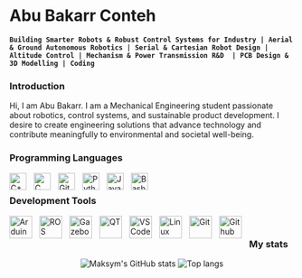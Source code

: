 # Abu Bakarr Conteh

**`Building Smarter Robots & Robust Control Systems for Industry | Aerial & Ground Autonomous Robotics | Serial & Cartesian Robot Design | Altitude Control | Mechanism & Power Transmission R&D  | PCB Design & 3D Modelling | Coding`**
### Introduction
Hi, I am Abu Bakarr. I am a Mechanical Engineering student passionate about robotics, control systems, and sustainable product development. I desire to create engineering solutions that advance technology and contribute meaningfully to environmental and societal well-being.<br>

### Programming Languages 
<img align="left" alt="C++" width="30px" style="padding-right:10px;" src="https://icon.icepanel.io/Technology/svg/C%2B%2B-%28CPlusPlus%29.svg" />
<img align="left" alt="C" width="30px" style="padding-right:10px;" src="https://icon.icepanel.io/Technology/svg/C.svg" />
<img align="left" alt="Git" width="30px" style="padding-right:10px;" src="https://icon.icepanel.io/Technology/svg/MATLAB.svg" />
<img align="left" alt="Python" width="30px" style="padding-right:10px;" src="https://icon.icepanel.io/Technology/svg/Python.svg" />
<img align="left" alt="JavaScript" width="30px" style="padding-right:10px;" src="https://cdn.jsdelivr.net/gh/devicons/devicon/icons/javascript/javascript-plain.svg" />
<img align="left" alt="Bash" width="30px" style="padding-right:10px;" src="https://cdn.jsdelivr.net/gh/devicons/devicon/icons/bash/bash-original.svg" /><br>

### Development Tools
<img align="left" alt="Arduino" width="40px" style="padding-right:10px;" src="https://www.svgrepo.com/show/353423/arduino.svg"/>
<img align="left" alt="ROS" width="40px" style="padding-right:10px;" src="https://icon.icepanel.io/Technology/svg/Robot-Operating-System-%28ROS%29.svg"/>
<img align="left" alt="Gazebo" width="40px" style="padding-right:10px;" src="https://icon.icepanel.io/Technology/svg/Gazebo.svg"/>
<img align="left" alt="QT" width="40px" style="padding-right:10px;" src="https://variwiki.com/images/archive/4/4e/20211220183943%21Qt_logo.png"/>
<img align="left" alt="VSCode" width="40px" style="padding-right:10px;" src="https://icon.icepanel.io/Technology/svg/Visual-Studio-Code-%28VS-Code%29.svg"/>
<img align="left" alt="Linux" width="40px" style="padding-right:10px;" src="https://cdn.jsdelivr.net/gh/devicons/devicon/icons/linux/linux-original.svg"/>
<img align="left" alt="Git" width="40px" style="padding-right:10px;" src="https://icon.icepanel.io/Technology/svg/Git.svg"/>
<img align="left" alt="Github" width="40px" style="padding-right:10px;" src="https://icon.icepanel.io/Technology/svg/GitHub.svg"/><br>

### My stats 
<div align="center">
<img alt="Maksym's GitHub stats" src="https://github-readme-stats.vercel.app/api?username=abubakarrs-repo&show_icons=true&theme=transparent"/>
<img alt="Top langs" src="https://github-readme-stats.vercel.app/api/top-langs/?username=abubakarrs-repo&layout=compact&&langs_count=8"/>
</div> 



